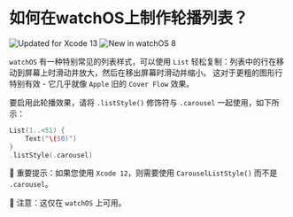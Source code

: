 如何在watchOS上制作轮播列表？
===

![Updated for Xcode 13](https://img.shields.io/static/v1?label=&message=Updated%20for%20Xcode%2013.0&color=blue&logo=Xcode&logoColor=white)
![New in watchOS 8](https://img.shields.io/static/v1?label=&message=New%20in%20watchOS%207&color=lightgrey&logo=apple)

`watchOS` 有一种特别常见的列表样式，可以使用 `List` 轻松复制：列表中的行在移动到屏幕上时滑动并放大，然后在移出屏幕时滑动并缩小。 这对于更粗的图形行特别有效 - 它几乎就像 `Apple` 旧的 `Cover Flow` 效果。

要启用此轮播效果，请将 `.listStyle()` 修饰符与 `.carousel` 一起使用，如下所示：

```swift
List(1..<51) {
    Text("\($0)")
}
.listStyle(.carousel)
```

🚧 重要提示：如果您使用 `Xcode 12`，则需要使用 `CarouselListStyle()` 而不是 `.carousel`。

🚧 注意：这仅在 `watchOS` 上可用。